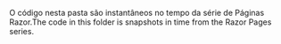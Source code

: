<span data-ttu-id="049ff-101">O código nesta pasta são instantâneos no tempo da série de Páginas Razor.</span><span class="sxs-lookup"><span data-stu-id="049ff-101">The code in this folder is snapshots in time from the Razor Pages series.</span></span>
